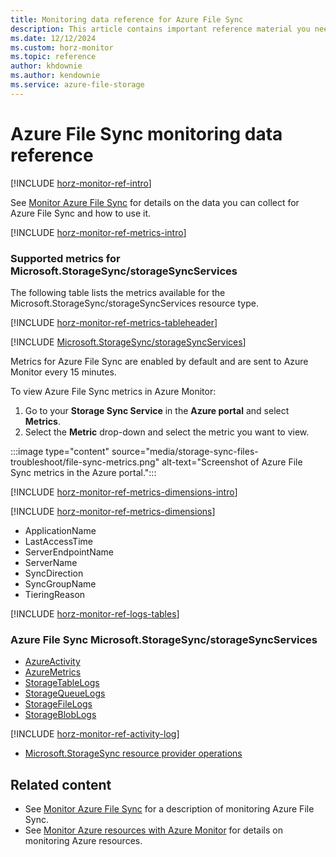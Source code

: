 ```yaml
---
title: Monitoring data reference for Azure File Sync
description: This article contains important reference material you need when you monitor Azure File Sync by using Azure Monitor.
ms.date: 12/12/2024
ms.custom: horz-monitor
ms.topic: reference
author: khdownie
ms.author: kendownie
ms.service: azure-file-storage
---
```


<!-- 
IMPORTANT 
According to the Content Pattern guidelines all comments must be removed before publication!!!
To make this template easier to use, first:
1. Search and replace [TODO-replace-with-service-name] with the official name of your service.
2. Search and replace [TODO-replace-with-service-filename] with the service name to use in GitHub filenames.-->

<!-- VERSION 3.0 2024_01_01
For background about this template, see https://review.learn.microsoft.com/en-us/help/contribute/contribute-monitoring?branch=main -->

<!-- All sections are required unless otherwise noted. Add service-specific information after the includes.
Your service should have the following two articles:
1. The primary monitoring article (based on the template monitor-service-template.md)
   - Title: "Monitor [TODO-replace-with-service-name]"
   - TOC title: "Monitor [TODO-replace-with-service-name]"
   - Filename: "monitor-[TODO-replace-with-service-filename].md"
2. A reference article that lists all the metrics and logs for your service (based on this template).
   - Title: "[TODO-replace-with-service-name] monitoring data reference"
   - TOC title: "Monitoring data reference"
   - Filename: "monitor-[TODO-replace-with-service-filename]-reference.md".
-->

# Azure File Sync monitoring data reference

[!INCLUDE [horz-monitor-ref-intro](~/reusable-content/ce-skilling/azure/includes/azure-monitor/horizontals/horz-monitor-ref-intro.md)]

See [Monitor Azure File Sync](file-sync-monitoring.md) for details on the data you can collect for Azure File Sync and how to use it.

[!INCLUDE [horz-monitor-ref-metrics-intro](~/reusable-content/ce-skilling/azure/includes/azure-monitor/horizontals/horz-monitor-ref-metrics-intro.md)]

### Supported metrics for Microsoft.StorageSync/storageSyncServices

The following table lists the metrics available for the Microsoft.StorageSync/storageSyncServices resource type.

[!INCLUDE [horz-monitor-ref-metrics-tableheader](~/reusable-content/ce-skilling/azure/includes/azure-monitor/horizontals/horz-monitor-ref-metrics-tableheader.md)]

[!INCLUDE [Microsoft.StorageSync/storageSyncServices](~/reusable-content/ce-skilling/azure/includes/azure-monitor/reference/metrics/microsoft-storagesync-storagesyncservices-metrics-include.md)]

Metrics for Azure File Sync are enabled by default and are sent to Azure Monitor every 15 minutes.

To view Azure File Sync metrics in Azure Monitor:

1. Go to your **Storage Sync Service** in the **Azure portal** and select **Metrics**.
1. Select the **Metric** drop-down and select the metric you want to view.

:::image type="content" source="media/storage-sync-files-troubleshoot/file-sync-metrics.png" alt-text="Screenshot of Azure File Sync metrics in the Azure portal.":::

[!INCLUDE [horz-monitor-ref-metrics-dimensions-intro](~/reusable-content/ce-skilling/azure/includes/azure-monitor/horizontals/horz-monitor-ref-metrics-dimensions-intro.md)]

[!INCLUDE [horz-monitor-ref-metrics-dimensions](~/reusable-content/ce-skilling/azure/includes/azure-monitor/horizontals/horz-monitor-ref-metrics-dimensions.md)]

- ApplicationName
- LastAccessTime
- ServerEndpointName
- ServerName
- SyncDirection
- SyncGroupName
- TieringReason

[!INCLUDE [horz-monitor-ref-logs-tables](~/reusable-content/ce-skilling/azure/includes/azure-monitor/horizontals/horz-monitor-ref-logs-tables.md)]

### Azure File Sync Microsoft.StorageSync/storageSyncServices

- [AzureActivity](./tables/azureactivity#columns)
- [AzureMetrics](./tables/azuremetrics#columns)
- [StorageTableLogs](./tables/storagetablelogs#columns)
- [StorageQueueLogs](./tables/storagequeuelogs#columns)
- [StorageFileLogs](./tables/storagefilelogs#columns)
- [StorageBlobLogs](./tables/storagebloblogs#columns)

[!INCLUDE [horz-monitor-ref-activity-log](~/reusable-content/ce-skilling/azure/includes/azure-monitor/horizontals/horz-monitor-ref-activity-log.md)]

- [Microsoft.StorageSync resource provider operations](/azure/role-based-access-control/resource-provider-operations#microsoftstorage)

## Related content

- See [Monitor Azure File Sync](file-sync-monitoring.md) for a description of monitoring Azure File Sync.
- See [Monitor Azure resources with Azure Monitor](/azure/azure-monitor/essentials/monitor-azure-resource) for details on monitoring Azure resources.

